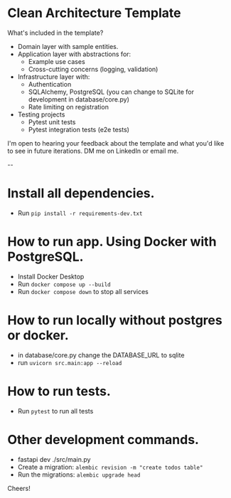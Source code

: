 # Clean Architecture Template

What's included in the template?

- Domain layer with sample entities.
- Application layer with abstractions for:
  - Example use cases
  - Cross-cutting concerns (logging, validation)
- Infrastructure layer with:
  - Authentication
  - SQLAlchemy, PostgreSQL (you can change to SQLite for development in database/core.py)
  - Rate limiting on registration
- Testing projects
  - Pytest unit tests
  - Pytest integration tests (e2e tests)

I'm open to hearing your feedback about the template and what you'd like to see in future iterations. DM me on LinkedIn or email me.

--

# Install all dependencies.

- Run `pip install -r requirements-dev.txt`

# How to run app. Using Docker with PostgreSQL.

- Install Docker Desktop
- Run `docker compose up --build`
- Run `docker compose down` to stop all services

# How to run locally without postgres or docker.

- in database/core.py change the DATABASE_URL to sqlite
- run `uvicorn src.main:app --reload`

# How to run tests.

- Run `pytest` to run all tests

# Other development commands.

- fastapi dev ./src/main.py
- Create a migration: `alembic revision -m "create todos table"`
- Run the migrations: `alembic upgrade head`

Cheers!
